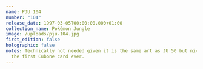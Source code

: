 ```yaml
---
name: PJU 104
number: "104"
release_date: 1997-03-05T00:00:00.000+01:00
collection_name: Pokémon Jungle
image: /uploads/pju-104.jpg
first_edition: false
holographic: false
notes: Technically not needed given it is the same art as JU 50 but nice to have
  the first Cubone card ever.
---
```

